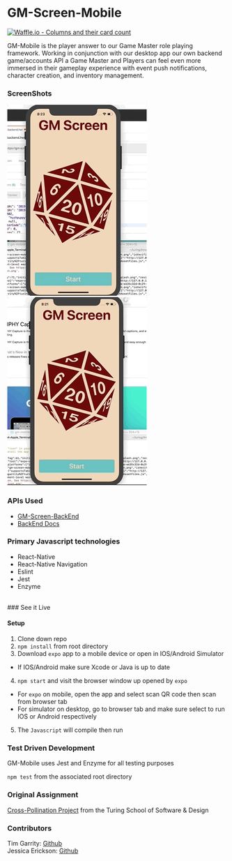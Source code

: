 # GM-Screen-Mobile
[![Waffle.io - Columns and their card count](https://badge.waffle.io/Salamandastron1/GM-Screen-Mobile.svg?columns=all)](https://waffle.io/Salamandastron1/GM-Screen-Mobile)

GM-Mobile is the player answer to our Game Master role playing framework. Working in conjunction with our desktop app our own backend game/accounts API a Game Master and Players can feel even more immersed in their gameplay experience with event push notifications, character creation, and inventory management.


### ScreenShots

![Character Exists](./assets/character-exists.gif)
![Create New Character](./assets/create-character.gif)

### APIs Used
* [GM-Screen-BackEnd](https://gm-screen-backend.herokuapp.com)
* [BackEnd Docs](https://github.com/bghalami/gm_screen_backend)

### Primary Javascript technologies
* React-Native
* React-Native Navigation
* Eslint
* Jest
* Enzyme
<br>
### See it Live

#### Setup

1. Clone down repo
2. `npm install` from root directory
3. Download `expo` app to a mobile device or open in IOS/Android Simulator
  - If IOS/Android make sure Xcode or Java is up to date
4. `npm start` and visit the browser window up opened by `expo` 
  - For `expo` on mobile, open the app and select scan QR code then scan from browser tab
  - For simulator on desktop, go to browser tab and make sure select to run IOS or Android respectively
5. The `Javascript` will compile then run

### Test Driven Development

GM-Mobile uses Jest and Enzyme for all testing purposes

`npm test` from the associated root directory

### Original Assignment

[Cross-Pollination Project](http://frontend.turing.io/projects/capstone.html) from the Turing School of Software & Design

### Contributors

Tim Garrity: [Github](https://github.com/Salamandastron1)<br>
Jessica Erickson: [Github](https://github.com/Jessica-Erickson)
